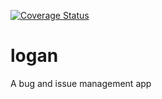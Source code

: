 [![Coverage Status](https://coveralls.io/repos/github/KaiserPhemi/logan/badge.svg?branch=master)](https://coveralls.io/github/KaiserPhemi/logan?branch=master)

# logan

A bug and issue management app
